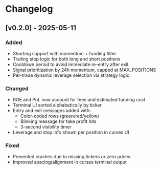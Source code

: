 # Changelog

## [v0.2.0] - 2025-05-11

### Added
- Shorting support with momentum + funding filter
- Trailing stop logic for both long and short positions
- Cooldown period to avoid immediate re-entry after exit
- Signal prioritization by 24h momentum, capped at MAX_POSITIONS
- Per-trade dynamic leverage selection via strategy logic

### Changed
- ROE and PnL now account for fees and estimated funding cost
- Terminal UI sorted alphabetically by ticker
- Entry and exit messages added with:
  - Color-coded rows (green/red/yellow)
  - Blinking message for take profit hits
  - 3-second visibility timer
- Leverage and stop info shown per position in curses UI

### Fixed
- Prevented crashes due to missing tickers or zero prices
- Improved spacing/alignment in curses terminal output
